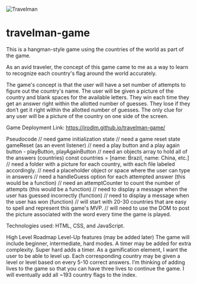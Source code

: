 
![Travelman](https://github.com/user-attachments/assets/c578a1bd-927e-4320-87ba-bfdef66c337e)

# travelman-game
This is a hangman-style game using the countries of the world as part of the game. 

As an avid traveler, the concept of this game came to me as a way to learn to recognize each country's flag around the world accurately. 

The game's concept is that the user will have a set number of attempts to figure out the country's name. The user will be given a picture of the country and blank spaces for the available letters. 
They win each time they get an answer right within the allotted number of guesses.
They lose if they don’t get it right within the allotted number of guesses. 
The only clue for any user will be a picture of the country on one side of the screen. 

Game Deployment Link: https://jrodlm.github.io/travelman-game/ 

Pseudocode 
// need game initialization state 
// need a game reset state gameReset (as an event listener)
// need a play button and a play again button - playButton, playAgainButton 
// need an objects array to hold all of the answers (countries) const countries = [name: Brazil, name: China, etc.]
// need a folder with a picture for each country, with each file labeled accordingly. 
// need a placeholder object or space where the user can type in answers
// need a handleGuess option for each attempted answer (this would be a function) 
// need an attemptCounter to count the number of attempts (this would be a function) 
// need to display a message when the user has guessed incorrectly (function) 
// need to display a message when the user has won (function)
// will start with 20-30 countries that are easy to spell and represent this game's MVP. 
// will need to use the DOM to post the picture associated with the word every time the game is played. 


Technologies used: HTML, CSS, and JavaScript. 

High Level Roadmap 
Level-Up features (may be added later) 
The game will include beginner, intermediate, hard modes. A timer may be added for extra complexity. 
Super hard adds a timer.
As a gamification element, I want the user to be able to level up. Each corresponding country may be given a level or level based on every 5-10 correct answers. 
I’m thinking of adding lives to the game so that you can have three lives to continue the game. 
I will eventually add all ~193 country flags to the index. 
